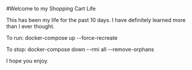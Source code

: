 #Welcome to my Shopping Cart Life

This has been my life for the past 10 days.  I have definitely learned more than I ever thought.

To run: docker-compose up --force-recreate

To stop: docker-compose down --rmi all --remove-orphans

I hope you enjoy.
